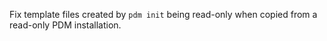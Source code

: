 Fix template files created by `pdm init` being read-only when copied from a read-only PDM installation.
